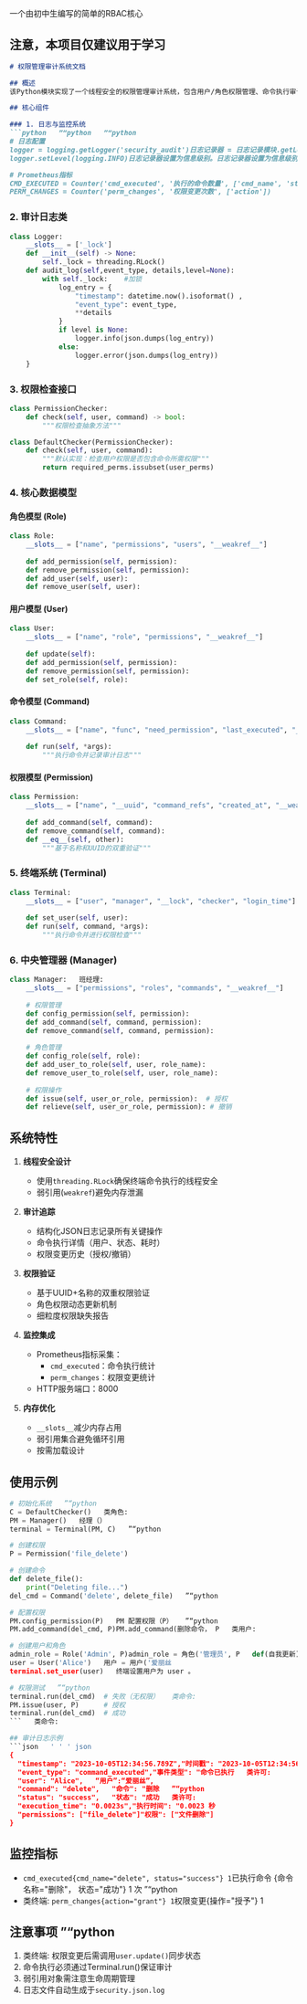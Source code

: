 一个由初中生编写的简单的RBAC核心

## 注意，本项目仅建议用于学习

```markdown   ”“减价
# 权限管理审计系统文档

## 概述
该Python模块实现了一个线程安全的权限管理审计系统，包含用户/角色权限管理、命令执行审计、日志记录和Prometheus监控功能。

## 核心组件

### 1. 日志与监控系统
```python   ”“python   ”“python
# 日志配置
logger = logging.getLogger('security_audit')日志记录器 = 日志记录模块.getLogger('安全审计日志记录器 = 日志记录模块.getLogger('安全审计
logger.setLevel(logging.INFO)日志记录器设置为信息级别。日志记录器设置为信息级别。

# Prometheus指标
CMD_EXECUTED = Counter('cmd_executed', '执行的命令数量', ['cmd_name', 'status'])
PERM_CHANGES = Counter('perm_changes', '权限变更次数', ['action'])
```

### 2. 审计日志类
```python   ”“python
class Logger:
    __slots__ = ['_lock'] 
    def __init__(self) -> None:
        self._lock = threading.RLock()
    def audit_log(self,event_type, details,level=None):
        with self._lock:    #加锁
            log_entry = {
                "timestamp": datetime.now().isoformat() ,
                "event_type": event_type,
                **details
            }
            if level is None:
                logger.info(json.dumps(log_entry))
            else:
                logger.error(json.dumps(log_entry))
    }
```

### 3. 权限检查接口
```python   ”“python
class PermissionChecker:
    def check(self, user, command) -> bool:
        """权限检查抽象方法"""

class DefaultChecker(PermissionChecker):
    def check(self, user, command):
        """默认实现：检查用户权限是否包含命令所需权限"""
        return required_perms.issubset(user_perms)
```

### 4. 核心数据模型
#### 角色模型 (Role)
```python
class Role:
    __slots__ = ["name", "permissions", "users", "__weakref__"]
    
    def add_permission(self, permission):
    def remove_permission(self, permission):
    def add_user(self, user):
    def remove_user(self, user):
```

#### 用户模型 (User)
```python
class User:
    __slots__ = ["name", "role", "permissions", "__weakref__"]
    
    def update(self):
    def add_permission(self, permission):
    def remove_permission(self, permission):
    def set_role(self, role):
```

#### 命令模型 (Command)
```python   ”“python
class Command:
    __slots__ = ["name", "func", "need_permission", "last_executed", "_last_user", "__weakref__"]
    
    def run(self, *args):
        """执行命令并记录审计日志"""
```

#### 权限模型 (Permission)
```python
class Permission:
    __slots__ = ["name", "__uuid", "command_refs", "created_at", "__weakref__"]
    
    def add_command(self, command):
    def remove_command(self, command):
    def __eq__(self, other):
        """基于名称和UUID的双重验证"""
```

### 5. 终端系统 (Terminal)
```python
class Terminal:
    __slots__ = ["user", "manager", "__lock", "checker", "login_time"]
    
    def set_user(self, user):
    def run(self, command, *args):
        """执行命令并进行权限检查"""
```

### 6. 中央管理器 (Manager)
```python   ”“python
class Manager:   班经理:
    __slots__ = ["permissions", "roles", "commands", "__weakref__"]
    
    # 权限管理
    def config_permission(self, permission):
    def add_command(self, command, permission):
    def remove_command(self, command, permission):
    
    # 角色管理
    def config_role(self, role):
    def add_user_to_role(self, user, role_name):
    def remove_user_to_role(self, user, role_name):
    
    # 权限操作
    def issue(self, user_or_role, permission):  # 授权
    def relieve(self, user_or_role, permission): # 撤销
```

## 系统特性

1. **线程安全设计**
   - 使用`threading.RLock`确保终端命令执行的线程安全
   - 弱引用(`weakref`)避免内存泄漏

2. **审计追踪**
   - 结构化JSON日志记录所有关键操作
   - 命令执行详情（用户、状态、耗时）
   - 权限变更历史（授权/撤销）

3. **权限验证**
   - 基于UUID+名称的双重权限验证
   - 角色权限动态更新机制
   - 细粒度权限缺失报告

4. **监控集成**
   - Prometheus指标采集：
     - `cmd_executed`：命令执行统计
     - `perm_changes`：权限变更统计
   - HTTP服务端口：8000

5. **内存优化**
   - `__slots__`减少内存占用
   - 弱引用集合避免循环引用
   - 按需加载设计

## 使用示例

```python
# 初始化系统   ”“python
C = DefaultChecker()   类角色:
PM = Manager()   经理（）
terminal = Terminal(PM, C)   ”“python

# 创建权限
P = Permission('file_delete')

# 创建命令
def delete_file():
    print("Deleting file...")
del_cmd = Command('delete', delete_file)   ”“python

# 配置权限
PM.config_permission(P)   PM 配置权限（P）   ”“python
PM.add_command(del_cmd, P)PM.add_command(删除命令， P   类用户:

# 创建用户和角色
admin_role = Role('Admin', P)admin_role = 角色('管理员', P   def(自我更新):
user = User('Alice')   用户 = 用户('爱丽丝
terminal.set_user(user)   终端设置用户为 user 。

# 权限测试   ”“python
terminal.run(del_cmd)  # 失败（无权限）   类命令:
PM.issue(user, P)      # 授权
terminal.run(del_cmd)  # 成功
```   类命令:

## 审计日志示例
```json   ' ' ' json
{
  "timestamp": "2023-10-05T12:34:56.789Z","时间戳": "2023-10-05T12:34:56.789Z   ”“python
  "event_type": "command_executed","事件类型": "命令已执行   类许可:
  "user": "Alice",   “用户”:“爱丽丝”,
  "command": "delete",   "命令": "删除   ”“python
  "status": "success",   "状态": "成功   类许可:
  "execution_time": "0.0023s","执行时间": "0.0023 秒
  "permissions": ["file_delete"]"权限": ["文件删除"]
}
```

## 监控指标
- `cmd_executed{cmd_name="delete", status="success"} 1`已执行命令 {命令名称="删除"， 状态="成功"} 1 次   ”“python
-   类终端: `perm_changes{action="grant"} 1`权限变更{操作="授予"} 1

## 注意事项   ”“python
1.   类终端: 权限变更后需调用`user.update()`同步状态
2. 命令执行必须通过Terminal.run()保证审计
3. 弱引用对象需注意生命周期管理
4. 日志文件自动生成于`security.json.log`
```
